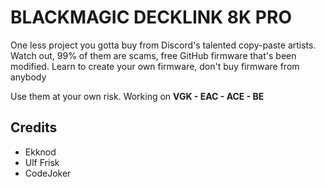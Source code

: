 # BLACKMAGIC DECKLINK 8K PRO

One less project you gotta buy from Discord's talented copy-paste artists. Watch out, 99% of them are scams, free GitHub firmware that's been modified. Learn to create your own firmware, don't buy firmware from anybody

Use them at your own risk. Working on **VGK - EAC - ACE - BE**


## Credits

- Ekknod 
- Ulf Frisk
- CodeJoker
